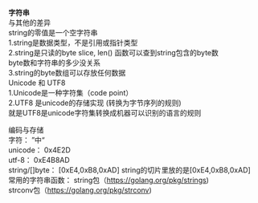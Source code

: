 **字符串**  
与其他的差异  
string的零值是一个空字符串  
1.string是数据类型，不是引用或指针类型  
2.string是只读的byte slice, len() 函数可以查到string包含的byte数  
byte数和字符串的多少没关系  
3.string的byte数组可以存放任何数据    
Unicode 和 UTF8  
1.Unicode是一种字符集（code point）   
2.UTF8 是unicode的存储实现 (转换为字节序列的规则)  
就是UTF8是unicode字符集转换成机器可以识别的语言的规则    

编码与存储   
字符： ”中“    
unicode： 0x4E2D    
utf-8： 0xE4B8AD   
string/[]byte： [0xE4,0xB8,0xAD]   string的切片里放的是[0xE4,0xB8,0xAD]    
常用的字符串函数： string包（https://golang.org/pkg/strings)   
                strconv包（https://golang.org/pkg/strconv)    